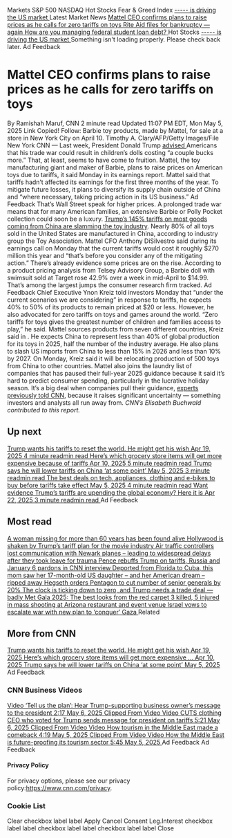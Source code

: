 Markets 
S&P 500
NASDAQ
Hot Stocks 
Fear & Greed Index 
[ ----- is driving the US market ](https://edition.cnn.com/markets/fear-and-greed?utm_source=business_ribbon)
Latest Market News 
[ Mattel CEO confirms plans to raise prices as he calls for zero tariffs on toys ](https://edition.cnn.com/2025/05/05/business/barbie-mattel-toy-tariffs-price-hike?utm_source=business_ribbon)
[ Rite Aid files for bankruptcy — again ](https://edition.cnn.com/2025/05/05/business/rite-aid-bankruptcy?utm_source=business_ribbon)
[ How are you managing federal student loan debt? ](https://edition.cnn.com/2025/05/05/economy/student-loan-debt-bnpl-credit-callout?utm_source=business_ribbon)
Hot Stocks 
[ ----- is driving the US market ](https://edition.cnn.com/markets/fear-and-greed?utm_source=business_ribbon)
Something isn't loading properly. Please check back later.
Ad Feedback
#  Mattel CEO confirms plans to raise prices as he calls for zero tariffs on toys 
By Ramishah Maruf, CNN 
2 minute read 
Updated 11:07 PM EDT, Mon May 5, 2025 
Link Copied! 
Follow:
Barbie toy products, made by Mattel, for sale at a store in New York City on April 10.
Timothy A. Clary/AFP/Getty Images/File
New York CNN — 
Last week, President Donald Trump [advised ](https://www.cnn.com/2025/05/01/politics/trump-gdp-economy-golden-age-recession-perception)Americans that his trade war could result in children’s dolls costing “a couple bucks more.” That, at least, seems to have come to fruition. 
Mattel, the toy manufacturing giant and maker of Barbie, plans to raise prices on American toys due to tariffs, it said Monday in its earnings report. 
Mattel said that tariffs hadn’t affected its earnings for the first three months of the year. To mitigate future losses, it plans to diversify its supply chain outside of China and “where necessary, taking pricing action in its US business.” 
Ad Feedback
That’s Wall Street speak for higher prices. 
A prolonged trade war means that for many American families, an extensive Barbie or Polly Pocket collection could soon be a luxury. [Trump’s 145% tariffs on most goods coming from China are slamming the toy industry](https://www.cnn.com/2025/04/12/economy/toy-prices-us-china-tariffs). Nearly 80% of all toys sold in the United States are manufactured in China, according to industry group the Toy Association. Mattel CFO Anthony DiSilvestro said during its earnings call on Monday that the current tariffs would cost it roughly $270 million this year and “that’s before you consider any of the mitigating action.” 
There’s already evidence some prices are on the rise. According to a product pricing analysis from Telsey Advisory Group, a Barbie doll with swimsuit sold at Target rose 42.9% over a week in mid-April to $14.99. That’s among the largest jumps the consumer research firm tracked. 
Ad Feedback
Chief Executive Ynon Kreiz told investors Monday that “under the current scenarios we are considering” in response to tariffs, he expects 40% to 50% of its products to remain priced at $20 or less. However, he also advocated for zero tariffs on toys and games around the world. 
“Zero tariffs for toys gives the greatest number of children and families access to play,” he said. 
Mattel sources products from seven different countries, Kreiz said in . He expects China to represent less than 40% of global production for its toys in 2025, half the number of the industry average. He also plans to slash US imports from China to less than 15% in 2026 and less than 10% by 2027. On Monday, Kreiz said it will be relocating production of 500 toys from China to other countries. 
Mattel also joins the laundry list of companies that has paused their full-year 2025 guidance because it said it’s hard to predict consumer spending, particularly in the lucrative holiday season. It’s a big deal when companies pull their guidance, [experts previously told CNN](https://www.cnn.com/2025/05/04/business/how-corporate-america-is-responding-to-tariffs#openweb-convo), because it raises significant uncertainty — something investors and analysts all run away from. 
_CNN’s Elisabeth Buchwald contributed to this report._
## Up next
[ Trump wants his tariffs to reset the world. He might get his wish Apr 19, 2025  4 minute readmin read ](https://www.cnn.com/2025/04/18/economy/global-trade-relationships-trump-tariffs/index.html?iid=cnn_buildContentRecirc_end_recirc)
[ Here’s which grocery store items will get more expensive because of tariffs Apr 10, 2025  5 minute readmin read ](https://www.cnn.com/2025/04/09/business/grocery-prices-tariffs/index.html?iid=cnn_buildContentRecirc_end_recirc)
[ Trump says he will lower tariffs on China ‘at some point’ May 5, 2025  3 minute readmin read ](https://www.cnn.com/2025/05/05/business/trump-lower-tariffs-on-china-intl-hnk?iid=cnn_buildContentRecirc_end_recirc)
[ The best deals on tech, appliances, clothing and e-bikes to buy before tariffs take effect May 5, 2025  4 minute readmin read ](https://www.cnn.com/cnn-underscored/deals/what-to-buy-before-tariffs-2025-05-05?iid=cnn_buildContentRecirc_end_recirc)
[ Want evidence Trump’s tariffs are upending the global economy? Here it is Apr 22, 2025  3 minute readmin read ](https://www.cnn.com/2025/04/22/economy/tariffs-trump-global-economy-evidence/index.html?iid=cnn_buildContentRecirc_end_recirc)
Ad Feedback
## Most read
[ A woman missing for more than 60 years has been found alive ](https://www.cnn.com/2025/05/05/us/audrey-backeberg-missing-found-alive?iid=cnn_buildContentRecirc_end_recirc)
[ Hollywood is shaken by Trump’s tariff plan for the movie industry ](https://www.cnn.com/2025/05/05/media/movie-tariffs-trump-hollywood?iid=cnn_buildContentRecirc_end_recirc)
[ Air traffic controllers lost communication with Newark planes – leading to widespread delays after they took leave for trauma ](https://www.cnn.com/2025/05/05/us/newark-airport-additional-flight-delays?iid=cnn_buildContentRecirc_end_recirc)
[ Pence rebuffs Trump on tariffs, Russia and January 6 pardons in CNN interview ](https://www.cnn.com/2025/05/05/politics/january-6-pence-trump-tariffs-russia?iid=cnn_buildContentRecirc_end_recirc)
[ Deported from Florida to Cuba, this mom saw her 17-month-old US daughter – and her American dream – ripped away ](https://www.cnn.com/2025/05/05/americas/heidy-sanchez-cuba-mom-deported-us-daughter-intl-latam?iid=cnn_buildContentRecirc_end_recirc)
[ Hegseth orders Pentagon to cut number of senior generals by 20% ](https://www.cnn.com/2025/05/05/politics/hegseth-orders-pentagon-cut-senior-generals?iid=cnn_buildContentRecirc_end_recirc)
[ The clock is ticking down to zero, and Trump needs a trade deal — badly ](https://www.cnn.com/2025/05/05/business/trade-war-deal-trump?iid=cnn_buildContentRecirc_end_recirc)
[ Met Gala 2025: The best looks from the red carpet ](https://www.cnn.com/2025/05/05/style/met-gala-2025-red-carpet-fashion?iid=cnn_buildContentRecirc_end_recirc)
[ 3 killed, 5 injured in mass shooting at Arizona restaurant and event venue ](https://www.cnn.com/2025/05/05/us/shooting-glendale-arizona-multiple-injured-hnk?iid=cnn_buildContentRecirc_end_recirc)
[ Israel vows to escalate war with new plan to ‘conquer’ Gaza ](https://www.cnn.com/2025/05/05/middleeast/israel-gaza-expansion-hnk-intl?iid=cnn_buildContentRecirc_end_recirc)
Related
## More from CNN
[ Trump wants his tariffs to reset the world. He might get his wish Apr 19, 2025  ](https://www.cnn.com/2025/04/18/economy/global-trade-relationships-trump-tariffs/index.html?iid=cnn_buildContentRecirc_end_recirc)
[ Here’s which grocery store items will get more expensive ... Apr 10, 2025  ](https://www.cnn.com/2025/04/09/business/grocery-prices-tariffs/index.html?iid=cnn_buildContentRecirc_end_recirc)
[ Trump says he will lower tariffs on China ‘at some point’ May 5, 2025  ](https://www.cnn.com/2025/05/05/business/trump-lower-tariffs-on-china-intl-hnk?iid=cnn_buildContentRecirc_end_recirc)
Ad Feedback
### CNN Business Videos
[ Video ‘Tell us the plan’: Hear Trump-supporting business owner’s message to the president 2:17 May 6, 2025  ](https://edition.cnn.com/2025/05/05/business/video/trump-supporting-business-owner-tariffs-lead-digvid)
[ Clipped From Video ](https://edition.cnn.com/2025/05/05/business/video/the-lead-donald-trump-tariffs-clothes-china-mexico-cuts-us-jake-tapper) [ Video CUTS clothing CEO who voted for Trump sends message for president on tariffs 5:21 May 6, 2025  ](https://edition.cnn.com/2025/05/05/business/video/the-lead-donald-trump-tariffs-clothes-china-mexico-cuts-us-jake-tapper)
[ Clipped From Video ](https://edition.cnn.com/2025/05/05/business/video/tourism-comeback-middle-east-spc) [ Video How tourism in the Middle East made a comeback 4:19 May 5, 2025  ](https://edition.cnn.com/2025/05/05/business/video/tourism-comeback-middle-east-spc)
[ Clipped From Video ](https://edition.cnn.com/2025/05/05/business/video/middle-east-future-proofing-tourism-spc) [ Video How the Middle East is future-proofing its tourism sector 5:45 May 5, 2025  ](https://edition.cnn.com/2025/05/05/business/video/middle-east-future-proofing-tourism-spc)
Ad Feedback
Ad Feedback
#### Privacy Policy
For privacy options, please see our privacy policy:<https://www.cnn.com/privacy>.
### Cookie List
Clear
checkbox label label
Apply Cancel
Consent Leg.Interest
checkbox label label
checkbox label label
checkbox label label
Close
